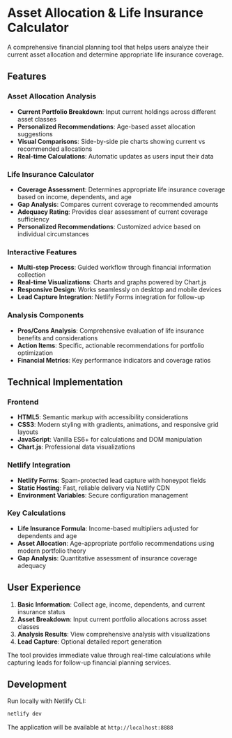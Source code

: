 # Asset Allocation & Life Insurance Calculator

A comprehensive financial planning tool that helps users analyze their current asset allocation and determine appropriate life insurance coverage.

## Features

### Asset Allocation Analysis
- **Current Portfolio Breakdown**: Input current holdings across different asset classes
- **Personalized Recommendations**: Age-based asset allocation suggestions
- **Visual Comparisons**: Side-by-side pie charts showing current vs recommended allocations
- **Real-time Calculations**: Automatic updates as users input their data

### Life Insurance Calculator
- **Coverage Assessment**: Determines appropriate life insurance coverage based on income, dependents, and age
- **Gap Analysis**: Compares current coverage to recommended amounts
- **Adequacy Rating**: Provides clear assessment of current coverage sufficiency
- **Personalized Recommendations**: Customized advice based on individual circumstances

### Interactive Features
- **Multi-step Process**: Guided workflow through financial information collection
- **Real-time Visualizations**: Charts and graphs powered by Chart.js
- **Responsive Design**: Works seamlessly on desktop and mobile devices
- **Lead Capture Integration**: Netlify Forms integration for follow-up

### Analysis Components
- **Pros/Cons Analysis**: Comprehensive evaluation of life insurance benefits and considerations
- **Action Items**: Specific, actionable recommendations for portfolio optimization
- **Financial Metrics**: Key performance indicators and coverage ratios

## Technical Implementation

### Frontend
- **HTML5**: Semantic markup with accessibility considerations
- **CSS3**: Modern styling with gradients, animations, and responsive grid layouts
- **JavaScript**: Vanilla ES6+ for calculations and DOM manipulation
- **Chart.js**: Professional data visualizations

### Netlify Integration
- **Netlify Forms**: Spam-protected lead capture with honeypot fields
- **Static Hosting**: Fast, reliable delivery via Netlify CDN
- **Environment Variables**: Secure configuration management

### Key Calculations
- **Life Insurance Formula**: Income-based multipliers adjusted for dependents and age
- **Asset Allocation**: Age-appropriate portfolio recommendations using modern portfolio theory
- **Gap Analysis**: Quantitative assessment of insurance coverage adequacy

## User Experience

1. **Basic Information**: Collect age, income, dependents, and current insurance status
2. **Asset Breakdown**: Input current portfolio allocations across asset classes
3. **Analysis Results**: View comprehensive analysis with visualizations
4. **Lead Capture**: Optional detailed report generation

The tool provides immediate value through real-time calculations while capturing leads for follow-up financial planning services.

## Development

Run locally with Netlify CLI:
```bash
netlify dev
```

The application will be available at `http://localhost:8888`
